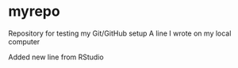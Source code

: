 # myrepo
Repository for testing my Git/GitHub setup
A line I wrote on my local computer

Added new line from RStudio